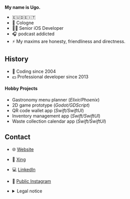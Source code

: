**My name is Ugo.**

- 🇪🇺🇩🇪🇮🇹  
- 📍 Cologne  
- 👨‍💻 Senior iOS Developer  
- 🎧 podcast addicted  
- ⚡️ My maxims are honesty, friendliness and directness.

## History

- 👦 Coding since 2004  
- 💵 Professional developer since 2013

#### Hobby Projects

- Gastronomy menu planner (*Elixir/Phoenix*)  
- 2D game prototype (*Godot/GDScript*)  
- QR code wallet app (*Swift/SwiftUI*)  
- Inventory management app (*Swift/SwiftUI*)  
- Waste collection calendar app (*Swift/SwiftUI*)  

## Contact

- 🌐 [Website](https://www.ugoarangino.de)  
- 💼 [Xing](https://www.xing.com/profile/Ugo_Arangino/cv)  
- 💻 [LinkedIn](https://www.linkedin.com/in/ugoarangino/)  
- 📸 [Public Instagram](https://www.instagram.com/ugo.goes.hausmann/)  
- <details>
    <summary>Legal notice</summary>
    
  c/o EV1101 Software GmbH  
  Ugo Arangino  
  Am Vogelsberg 48  
  44534 Lünen
  
  ✉️ info@ugoarangino.de  
  ☎️ 0211 97533572
    
  </details>

